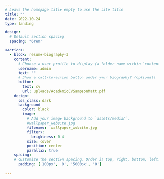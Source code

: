 ```yaml
---
# Leave the homepage title empty to use the site title
title: ""
date: 2022-10-24
type: landing

design:
  # Default section spacing
  spacing: "6rem"

sections:
  - block: resume-biography-3
    content:
      # Choose a user profile to display (a folder name within `content/authors/`)
      username: admin
      text: ""
      # Show a call-to-action button under your biography? (optional)
      button:
        text: cv
        url: uploads/AcademicCVSampsonMatt.pdf
    design:
      css_class: dark
      background:
        color: black
        image:
          # Add your image background to `assets/media/`.
          #wallpaper_website.jpg
          filename:  wallpaper_website.jpg 
          filters:
            brightness: 0.4
          size: cover
          position: center
          parallax: true
    spacing:
    # Customize the section spacing. Order is top, right, bottom, left.
      padding: ['100px', '0', '5000px', '0']
  
---
```


